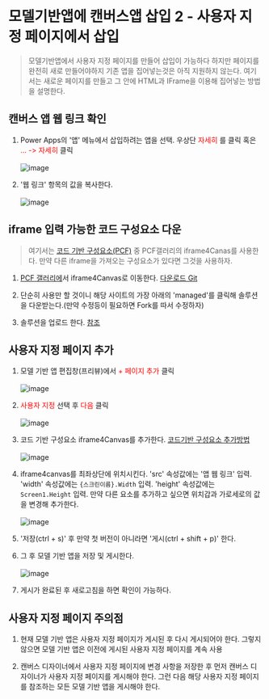 # 모델기반앱에 캔버스앱 삽입 2 - 사용자 지정 페이지에서 삽입
> 모델기반앱에서 사용자 지정 페이지를 만들어 삽입이 가능하다 하지만 페이지를 완전히 새로 만들어야하지 기존 앱을 집어넣는것은 아직 지원하지 않는다. 여기서는 새로운 페이지를 만들고 그 안에 HTML과 IFrame을 이용해 집어넣는 방법을 설명한다.

## 캔버스 앱 웹 링크 확인
1. Power Apps의 '앱' 메뉴에서 삽입하려는 앱을 선택. 우상단 <span style="color:red">자세히</span> 를 클릭 혹은 <span style="color:red">... -> 자세히</span> 클릭<br><br>![image](https://user-images.githubusercontent.com/39551265/163081310-fa48a02d-e7ca-4a3d-ad54-f8d4491314ba.png)<br>

2. '웹 링크' 항목의 값을 복사한다.<br><br>![image](https://user-images.githubusercontent.com/39551265/163294972-398e6f04-8f1f-4a51-bf51-582801f53897.png)<br>


## iframe 입력 가능한 코드 구성요소 다운
> 여기서는 [코드 기반 구성요소(PCF)](https://github.com/nanenchanga53/PowerPlatforms/blob/main/PowerAppsComponentDemos/1_PowerApps%EC%BD%94%EB%93%9C%EA%B5%AC%EC%84%B1%EC%9A%94%EC%86%8C%EB%A7%8C%EB%93%A4%EA%B8%B0.md) 중 PCF갤러리의 iframe4Canas를 사용한다. 만약 다른 iframe을 가져오는 구성요소가 있다면 그것을 사용하자.

1. [PCF 갤러리에](https://pcf.gallery/iframe-4-canvas/)서 iframe4Canvas로 이동한다. [다운로드 Git](https://github.com/VinnyDyn/Iframe4Canvas)

2. 단순히 사용만 할 것이니 해당 사이트의 가장 아래의 'managed'를 클릭해 솔루션을 다운받는다.(만약 수정등이 필요하면 Fork를 따서 수정하자)

3. 솔루션을 업로드 한다. [참조](https://github.com/nanenchanga53/PowerPlatforms/blob/main/PowerAppsComponentDemos/2_PowerApps%EC%86%94%EB%A3%A8%EC%85%98%EB%A7%8C%EB%93%A4%EC%96%B4%ED%8F%AC%ED%95%A8%EC%8B%9C%ED%82%A4%EA%B8%B0.md)


## 사용자 지정 페이지 추가

1. 모델 기반 앱 편집창(프리뷰)에서 <span style="color:red">+ 페이지 추가</span> 클릭<br><br>![image](https://user-images.githubusercontent.com/39551265/163303201-fe10efc5-ff0e-4e21-bcad-0251669be0ca.png)<br>

2. <span style="color:red">사용자 지정</span> 선택 후 <span style="color:red">다음</span> 클릭<br><br>![image](https://user-images.githubusercontent.com/39551265/163505633-b55fbe62-86a3-4cf5-8093-df3df7d49792.png)<br>

3. 코드 기반 구성요소 iframe4Canvas를 추가한다. [코드기반 구성요소 추가방법](https://github.com/nanenchanga53/PowerPlatforms/blob/main/PowerAppsComponentDemos/%EC%BA%94%EB%B2%84%EC%8A%A4%EC%95%B1%EC%97%90%EC%A0%81%EC%9A%A9.md)<br><br>![image](https://user-images.githubusercontent.com/39551265/163518893-cc7b4ecf-28ef-4d9e-a705-965bc14d00d0.png)<br>

4. iframe4canvas를 최좌상단에 위치시킨다. 'src' 속성값에는 '앱 웹 링크' 입력. 'width' 속성값에는 `{스크린이름}.Width` 입력. 'height' 속성값에는 `Screen1.Height` 입력. 만약 다른 요소를 추가하고 싶으면 위치갑과 가로세로의 값을 변경해 추가한다.<br><br>![image](https://user-images.githubusercontent.com/39551265/163517843-e84027d6-dc38-4674-a5ba-7577ba5d577c.png)<br>

5. '저장(ctrl + s)' 후 만약 첫 버전이 아니라면 '게시(ctrl + shift + p)' 한다.


6. 그 후 모델 기반 앱을 저장 및 게시한다.<br><br>![image](https://user-images.githubusercontent.com/39551265/163519955-30201590-20ee-4324-b24b-60f372f2db8f.png)<br>

7. 게시가 완료된 후 새로고침을 하면 확인이 가능하다.



## 사용자 지정 페이지 주의점

1. 현재 모델 기반 앱은 사용자 지정 페이지가 게시된 후 다시 게시되어야 한다. 그렇지 않으면 모델 기반 앱은 이전에 게시된 사용자 지정 페이지를 계속 사용

2. 캔버스 디자이너에서 사용자 지정 페이지에 변경 사항을 저장한 후 먼저 캔버스 디자이너가 사용자 지정 페이지를 게시해야 한다. 그런 다음 해당 사용자 지정 페이지를 참조하는 모든 모델 기반 앱을 게시해야 한다.
